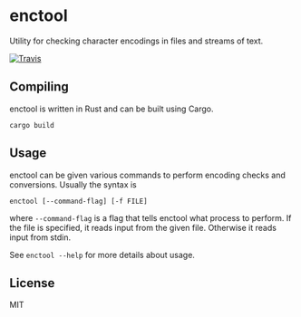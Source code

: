 # enctool
Utility for checking character encodings in files and streams of text.

[![Travis](https://img.shields.io/travis/rust-lang/rust.svg)](https://travis-ci.org/Widen/enctool)

## Compiling
enctool is written in Rust and can be built using Cargo.

    cargo build

## Usage
enctool can be given various commands to perform encoding checks and conversions. Usually the syntax is

    enctool [--command-flag] [-f FILE]

where `--command-flag` is a flag that tells enctool what process to perform. If the file is specified, it reads input from the given file. Otherwise it reads input from stdin.

See `enctool --help` for more details about usage.

## License
MIT
